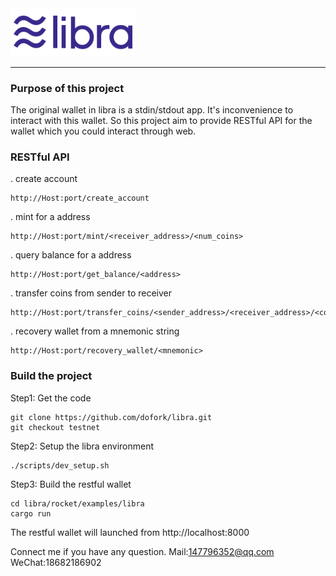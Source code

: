 <a href="https://developers.libra.org">
	<img width="200" src="./.assets/libra.png" alt="Libra Logo" />
</a>

---
### Purpose of this project
The original wallet in libra is a stdin/stdout app. It's inconvenience to interact with this wallet.
So this project aim to provide RESTful API for the wallet which you could interact through web.
### RESTful API
. create account
```
http://Host:port/create_account
```
. mint for a address
```
http://Host:port/mint/<receiver_address>/<num_coins>
```
. query balance for a address
```
http://Host:port/get_balance/<address>
```
. transfer coins from sender to receiver
```
http://Host:port/transfer_coins/<sender_address>/<receiver_address>/<coins>/<gas_unit_price>/<max_gas>
```
. recovery wallet from a mnemonic string
```
http://Host:port/recovery_wallet/<mnemonic>
```
### Build the project

Step1: Get the code
```
git clone https://github.com/dofork/libra.git
git checkout testnet
```

Step2: Setup the libra environment
```
./scripts/dev_setup.sh
```

Step3: Build the restful wallet
```
cd libra/rocket/examples/libra
cargo run
```

The restful wallet will launched from http://localhost:8000

Connect me if you have any question.
Mail:147796352@qq.com
WeChat:18682186902

